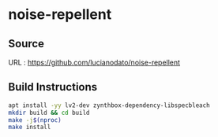 # noise-repellent

## Source
URL : https://github.com/lucianodato/noise-repellent

## Build Instructions
```sh
apt install -yy lv2-dev zynthbox-dependency-libspecbleach
mkdir build && cd build
make -j$(nproc)
make install
```

